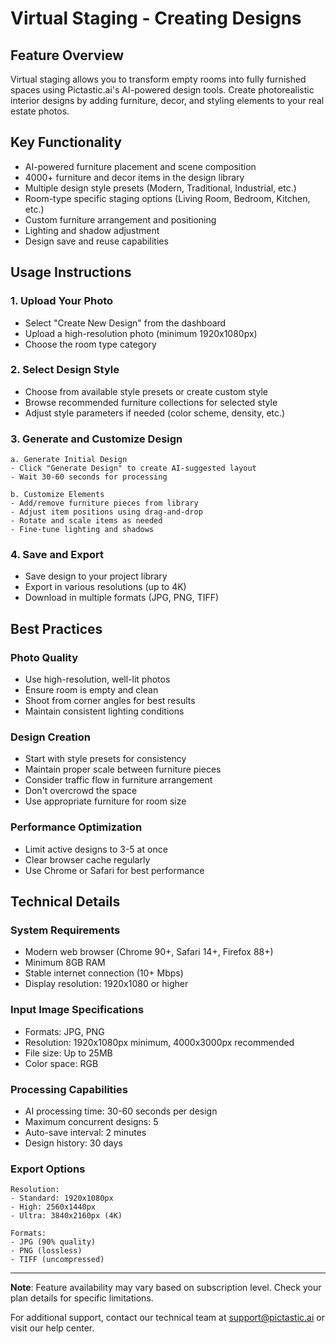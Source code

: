 # Virtual Staging - Creating Designs

## Feature Overview
Virtual staging allows you to transform empty rooms into fully furnished spaces using Pictastic.ai's AI-powered design tools. Create photorealistic interior designs by adding furniture, decor, and styling elements to your real estate photos.

## Key Functionality
- AI-powered furniture placement and scene composition
- 4000+ furniture and decor items in the design library
- Multiple design style presets (Modern, Traditional, Industrial, etc.)
- Room-type specific staging options (Living Room, Bedroom, Kitchen, etc.)
- Custom furniture arrangement and positioning
- Lighting and shadow adjustment
- Design save and reuse capabilities

## Usage Instructions

### 1. Upload Your Photo
- Select "Create New Design" from the dashboard
- Upload a high-resolution photo (minimum 1920x1080px)
- Choose the room type category

### 2. Select Design Style
- Choose from available style presets or create custom style
- Browse recommended furniture collections for selected style
- Adjust style parameters if needed (color scheme, density, etc.)

### 3. Generate and Customize Design
```
a. Generate Initial Design
- Click "Generate Design" to create AI-suggested layout
- Wait 30-60 seconds for processing

b. Customize Elements
- Add/remove furniture pieces from library
- Adjust item positions using drag-and-drop
- Rotate and scale items as needed
- Fine-tune lighting and shadows
```

### 4. Save and Export
- Save design to your project library
- Export in various resolutions (up to 4K)
- Download in multiple formats (JPG, PNG, TIFF)

## Best Practices

### Photo Quality
- Use high-resolution, well-lit photos
- Ensure room is empty and clean
- Shoot from corner angles for best results
- Maintain consistent lighting conditions

### Design Creation
- Start with style presets for consistency
- Maintain proper scale between furniture pieces
- Consider traffic flow in furniture arrangement
- Don't overcrowd the space
- Use appropriate furniture for room size

### Performance Optimization
- Limit active designs to 3-5 at once
- Clear browser cache regularly
- Use Chrome or Safari for best performance

## Technical Details

### System Requirements
- Modern web browser (Chrome 90+, Safari 14+, Firefox 88+)
- Minimum 8GB RAM
- Stable internet connection (10+ Mbps)
- Display resolution: 1920x1080 or higher

### Input Image Specifications
- Formats: JPG, PNG
- Resolution: 1920x1080px minimum, 4000x3000px recommended
- File size: Up to 25MB
- Color space: RGB

### Processing Capabilities
- AI processing time: 30-60 seconds per design
- Maximum concurrent designs: 5
- Auto-save interval: 2 minutes
- Design history: 30 days

### Export Options
```
Resolution:
- Standard: 1920x1080px
- High: 2560x1440px
- Ultra: 3840x2160px (4K)

Formats:
- JPG (90% quality)
- PNG (lossless)
- TIFF (uncompressed)
```

---
**Note**: Feature availability may vary based on subscription level. Check your plan details for specific limitations.

For additional support, contact our technical team at support@pictastic.ai or visit our help center.